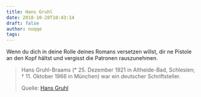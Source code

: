 ```yaml
---
title: Hans Gruhl
date: 2018-10-28T10:43:14
draft: false
author: noqqe
tags:
---
```


Wenn du dich in deine Rolle deines Romans versetzen willst, dir ne Pistole an
den Kopf hältst und vergisst die Patronen rauszunehmen.

> Hans Gruhl-Braams (* 25. Dezember 1921 in Altheide-Bad, Schlesien; † 11.
> Oktober 1966 in München) war ein deutscher Schriftsteller.
>
> Quelle: [Hans Gruhl](https://de.wikipedia.org/wiki/Hans_Gruhl)
